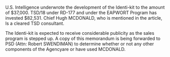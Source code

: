 U.S. Intelligence underwrote the development of the Identi-kit to the amount of $37,000. TSD/18 under RD-177 and under the EAPWORT Program has invested $82,531. Chief Hugh MCDONALD, who is mentioned in the article, Is a cleared TSD consultant.

The Identi-kit is expected to receive considerable publicity as the sales program is stepped up. A copy of this memorandum is being forwarded to PSD (Attn: Robert SWENDIMAN) to determine whether or not any other components of the Agencyare or have used MCDONALD.